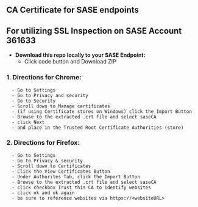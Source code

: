 ## CA Certificate for SASE endpoints 
    
## For utilizing SSL Inspection on SASE Account 361633
   * **Download this repo locally to your SASE Endpoint:**
      - Click code button and Download ZIP
      
   
   ### 1. Directions for Chrome: ###
      - Go to Settings
      - Go to Privacy and security
      - Go to Security
      - Scroll down to Manage certificates
      - (if using Certificate stores on Windows) click the Import Button
      - Browse to the extracted .crt file and select saseCA
      - click Next
      - and place in the Trusted Root Certificate Authorities (store)
   
   ### 2. Directions for Firefox:

      - Go to Settings
      - Go to Privacy & security
      - Scroll down to Certificates
      - Click the View Certificates Button
      - Under Authorites Tab, click the Import Button
      - Browse to the extracted .crt file and select saseCA
      - click checkbox Trust this CA to identify websites
      - click ok and ok again
      - be sure to reference websites via https://<websiteURL>